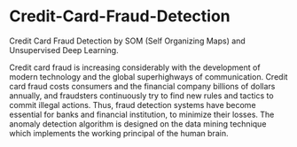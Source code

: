 # Credit-Card-Fraud-Detection
Credit Card Fraud Detection by SOM (Self Organizing Maps) and Unsupervised Deep Learning.

Credit card fraud is increasing considerably with the development of modern technology and the global superhighways of communication. Credit card fraud costs consumers and the financial company billions of dollars annually, and fraudsters continuously try to find new rules and tactics to commit illegal actions. Thus, fraud detection systems have become essential for banks and financial institution, to minimize their losses.
The anomaly detection algorithm is designed on the data mining technique which implements the working principal of the human brain. 
